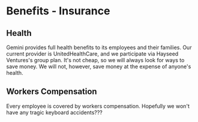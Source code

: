 # Benefits - Insurance

## Health

Gemini provides full health benefits to its employees and their families. Our current provider is UnitedHealthCare, and we participate via Hayseed Ventures's group plan. It's not cheap, so we will always look
for ways to save money. We will not, however, save money at the expense of anyone's health.

## Workers Compensation

Every employee is covered by workers compensation. Hopefully we won't have any tragic keyboard accidents???

